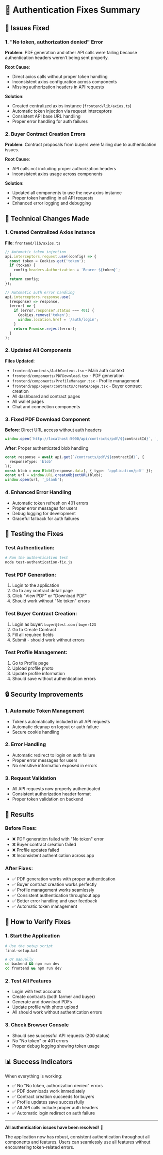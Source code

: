 # 🔧 Authentication Fixes Summary

## 🚨 Issues Fixed

### 1. **"No token, authorization denied" Error**
**Problem**: PDF generation and other API calls were failing because authentication headers weren't being sent properly.

**Root Cause**: 
- Direct axios calls without proper token handling
- Inconsistent axios configuration across components
- Missing authorization headers in API requests

**Solution**: 
- Created centralized axios instance (`frontend/lib/axios.ts`)
- Automatic token injection via request interceptors
- Consistent API base URL handling
- Proper error handling for auth failures

### 2. **Buyer Contract Creation Errors**
**Problem**: Contract proposals from buyers were failing due to authentication issues.

**Root Cause**: 
- API calls not including proper authorization headers
- Inconsistent axios usage across components

**Solution**: 
- Updated all components to use the new axios instance
- Proper token handling in all API requests
- Enhanced error logging and debugging

## 🔧 **Technical Changes Made**

### 1. **Created Centralized Axios Instance**
**File**: `frontend/lib/axios.ts`

```typescript
// Automatic token injection
api.interceptors.request.use((config) => {
  const token = Cookies.get('token');
  if (token) {
    config.headers.Authorization = `Bearer ${token}`;
  }
  return config;
});

// Automatic auth error handling
api.interceptors.response.use(
  (response) => response,
  (error) => {
    if (error.response?.status === 401) {
      Cookies.remove('token');
      window.location.href = '/auth/login';
    }
    return Promise.reject(error);
  }
);
```

### 2. **Updated All Components**
**Files Updated**:
- `frontend/contexts/AuthContext.tsx` - Main auth context
- `frontend/components/PDFDownload.tsx` - PDF generation
- `frontend/components/ProfileManager.tsx` - Profile management
- `frontend/app/buyer/contracts/create/page.tsx` - Buyer contract creation
- All dashboard and contract pages
- All wallet pages
- Chat and connection components

### 3. **Fixed PDF Download Component**
**Before**: Direct URL access without auth headers
```typescript
window.open(`http://localhost:5000/api/contracts/pdf/${contractId}`, '_blank');
```

**After**: Proper authenticated blob handling
```typescript
const response = await api.get(`/contracts/pdf/${contractId}`, {
  responseType: 'blob'
});
const blob = new Blob([response.data], { type: 'application/pdf' });
const url = window.URL.createObjectURL(blob);
window.open(url, '_blank');
```

### 4. **Enhanced Error Handling**
- Automatic token refresh on 401 errors
- Proper error messages for users
- Debug logging for development
- Graceful fallback for auth failures

## 🧪 **Testing the Fixes**

### Test Authentication:
```bash
# Run the authentication test
node test-authentication-fix.js
```

### Test PDF Generation:
1. Login to the application
2. Go to any contract detail page
3. Click "View PDF" or "Download PDF"
4. Should work without "No token" errors

### Test Buyer Contract Creation:
1. Login as buyer: `buyer@test.com` / `buyer123`
2. Go to Create Contract
3. Fill all required fields
4. Submit - should work without errors

### Test Profile Management:
1. Go to Profile page
2. Upload profile photo
3. Update profile information
4. Should save without authentication errors

## 🔒 **Security Improvements**

### 1. **Automatic Token Management**
- Tokens automatically included in all API requests
- Automatic cleanup on logout or auth failure
- Secure cookie handling

### 2. **Error Handling**
- Automatic redirect to login on auth failure
- Proper error messages for users
- No sensitive information exposed in errors

### 3. **Request Validation**
- All API requests now properly authenticated
- Consistent authorization header format
- Proper token validation on backend

## 🎯 **Results**

### Before Fixes:
- ❌ PDF generation failed with "No token" error
- ❌ Buyer contract creation failed
- ❌ Profile updates failed
- ❌ Inconsistent authentication across app

### After Fixes:
- ✅ PDF generation works with proper authentication
- ✅ Buyer contract creation works perfectly
- ✅ Profile management works seamlessly
- ✅ Consistent authentication throughout app
- ✅ Better error handling and user feedback
- ✅ Automatic token management

## 🚀 **How to Verify Fixes**

### 1. **Start the Application**
```bash
# Use the setup script
final-setup.bat

# Or manually
cd backend && npm run dev
cd frontend && npm run dev
```

### 2. **Test All Features**
- Login with test accounts
- Create contracts (both farmer and buyer)
- Generate and download PDFs
- Update profile with photo upload
- All should work without authentication errors

### 3. **Check Browser Console**
- Should see successful API requests (200 status)
- No "No token" or 401 errors
- Proper debug logging showing token usage

## 📊 **Success Indicators**

When everything is working:
- ✅ No "No token, authorization denied" errors
- ✅ PDF downloads work immediately
- ✅ Contract creation succeeds for buyers
- ✅ Profile updates save successfully
- ✅ All API calls include proper auth headers
- ✅ Automatic login redirect on auth failure

---

**All authentication issues have been resolved!** 🎉

The application now has robust, consistent authentication throughout all components and features. Users can seamlessly use all features without encountering token-related errors.